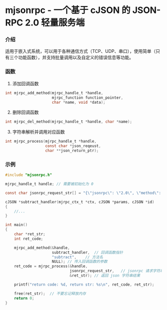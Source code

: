# mjsonrpc - 一个基于 cJSON 的 JSON-RPC 2.0 轻量服务端

### 介绍

适用于嵌入式系统，可以用于各种通信方式（TCP、UDP、串口），使用简单（只有三个功能函数），并支持批量调用以及自定义的错误信息等功能。

### 函数

1. 添加回调函数

```c
int mjrpc_add_method(mjrpc_handle_t *handle,
                     mjrpc_function function_pointer,
                     char *name, void *data);
```

2. 删除回调函数

```c
int mjrpc_del_method(mjrpc_handle_t *handle, char *name);
```

3. 字符串解析并调用对应函数

```c
int mjrpc_process(mjrpc_handle_t *handle,
                  const char *json_reqeust,
                  char **json_return_ptr);
```

### 示例

```c
#include "mjsonrpc.h"

mjrpc_handle_t handle; // 需要被初始化为 0

const char jsonrpc_request_str[] = "{\"jsonrpc\": \"2.0\", \"method\": \"subtract\", \"params\": [42, 23], \"id\": 1}";

cJSON *subtract_handler(mjrpc_ctx_t *ctx, cJSON *params, cJSON *id)
{
    //...
}

int main()
{
    char *ret_str;
    int ret_code;

    mjrpc_add_method(&handle,
                     subtract_handler,	// 回调函数指针
                     "subtract",	// 方法名
                     NULL);	// 传入回调函数的参数
    ret_code = mjrpc_process(&handle,
                             jsonrpc_request_str,	// jsonrpc 请求字符串
                             &ret_str);	// 返回 json 字符串结果

    printf("return code: %d, return str: %s\n", ret_code, ret_str);

    free(ret_str);	// 不要忘记释放内存
    return 0;
}
```

